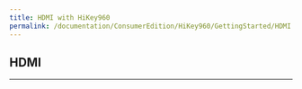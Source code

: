 ```yaml
---
title: HDMI with HiKey960
permalink: /documentation/ConsumerEdition/HiKey960/GettingStarted/HDMI.md/
---
```

## HDMI



***
